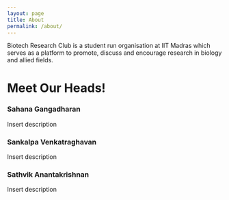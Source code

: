 ```yaml
---
layout: page
title: About
permalink: /about/
---
```


Biotech Research Club is a student run organisation at IIT Madras which serves as a platform to promote, discuss and encourage research in biology and allied fields. 

# Meet Our Heads!

### Sahana Gangadharan 
Insert description <br>
  
### Sankalpa Venkatraghavan 
Insert description <br>

### Sathvik Anantakrishnan
Insert description <br>




